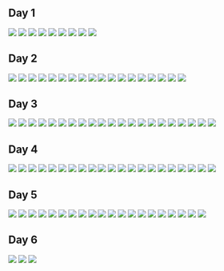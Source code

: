 ## Day 1

![](./copenhagen/1_1.png)
![](./copenhagen/1_2.png)
![](./copenhagen/1_3.png)
![](./copenhagen/1_4.png)
![](./copenhagen/1_5.png)
![](./copenhagen/1_6.png)
![](./copenhagen/1_7.png)
![](./copenhagen/1_8.png)
![](./copenhagen/1_9.png)

## Day 2

![](./copenhagen/2_1.png)
![](./copenhagen/2_2.png)
![](./copenhagen/2_3.png)
![](./copenhagen/2_4.png)
![](./copenhagen/2_5.png)
![](./copenhagen/2_6.png)
![](./copenhagen/2_7.png)
![](./copenhagen/2_8.png)
![](./copenhagen/2_9.png)
![](./copenhagen/2_10.png)
![](./copenhagen/2_11.png)
![](./copenhagen/2_12.png)
![](./copenhagen/2_13.png)
![](./copenhagen/2_14.png)
![](./copenhagen/2_15.png)
![](./copenhagen/2_16.png)
![](./copenhagen/2_17.png)
![](./copenhagen/2_18.png)

## Day 3

![](./copenhagen/2_19.png)
![](./copenhagen/2_20.png)
![](./copenhagen/2_21.png)
![](./copenhagen/2_22.png)
![](./copenhagen/2_23.png)
![](./copenhagen/2_24.png)
![](./copenhagen/2_25.png)
![](./copenhagen/2_26.png)
![](./copenhagen/2_27.png)
![](./copenhagen/2_28.png)
![](./copenhagen/2_29.png)
![](./copenhagen/2_30.png)
![](./copenhagen/2_31.png)
![](./copenhagen/2_32.png)
![](./copenhagen/2_33.png)
![](./copenhagen/2_34.png)
![](./copenhagen/2_35.png)
![](./copenhagen/2_36.png)
![](./copenhagen/2_37.png)
![](./copenhagen/2_38.png)
![](./copenhagen/2_39.png)

## Day 4

![](./copenhagen/3_1.png)
![](./copenhagen/3_2.png)
![](./copenhagen/3_3.png)
![](./copenhagen/3_4.png)
![](./copenhagen/3_5.png)
![](./copenhagen/3_6.png)
![](./copenhagen/3_7.png)
![](./copenhagen/3_8.png)
![](./copenhagen/3_9.png)
![](./copenhagen/3_10.png)
![](./copenhagen/3_11.png)
![](./copenhagen/3_12.png)
![](./copenhagen/3_13.png)
![](./copenhagen/3_14.png)
![](./copenhagen/3_15.png)
![](./copenhagen/3_16.png)
![](./copenhagen/3_17.png)
![](./copenhagen/3_18.png)
![](./copenhagen/3_19.png)
![](./copenhagen/3_20.png)
![](./copenhagen/3_21.png)

## Day 5

![](./copenhagen/4_1.png)
![](./copenhagen/4_2.png)
![](./copenhagen/4_3.png)
![](./copenhagen/4_4.png)
![](./copenhagen/4_5.png)
![](./copenhagen/4_6.png)
![](./copenhagen/4_7.png)
![](./copenhagen/4_8.png)
![](./copenhagen/4_9.png)
![](./copenhagen/4_10.png)
![](./copenhagen/4_11.png)
![](./copenhagen/4_12.png)
![](./copenhagen/4_13.png)
![](./copenhagen/4_14.png)
![](./copenhagen/4_15.png)
![](./copenhagen/4_16.png)
![](./copenhagen/4_17.png)
![](./copenhagen/4_18.png)
![](./copenhagen/4_19.png)
![](./copenhagen/4_20.png)

## Day 6

![](./copenhagen/5_1.png)
![](./copenhagen/5_2.png)
![](./copenhagen/5_3.png)
